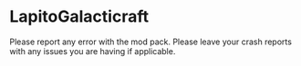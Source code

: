 # LapitoGalacticraft
Please report any error with the mod pack. Please leave your crash reports with any issues you are having if applicable.
